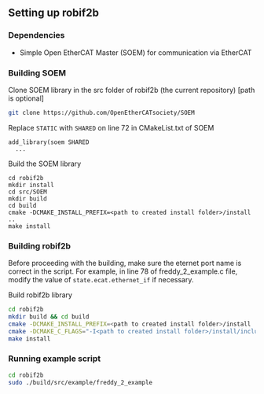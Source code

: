 ## Setting up robif2b

### Dependencies

 * Simple Open EtherCAT Master (SOEM) for communication via EtherCAT

### Building SOEM

Clone SOEM library in the src folder of robif2b (the current repository) [path is optional]

```bash
git clone https://github.com/OpenEtherCATsociety/SOEM
```

Replace `STATIC` with `SHARED` on line 72 in CMakeList.txt of SOEM

```
add_library(soem SHARED
  ...
```

Build the SOEM library

```
cd robif2b
mkdir install 
cd src/SOEM
mkdir build
cd build
cmake -DCMAKE_INSTALL_PREFIX=<path to created install folder>/install ..
make install
```

### Building robif2b

Before proceeding with the building, make sure the eternet port name is correct in the script. For example, in line 78 of freddy_2_example.c file, modify the value of `state.ecat.ethernet_if` if necessary.

Build robif2b library

```bash
cd robif2b
mkdir build && cd build
cmake -DCMAKE_INSTALL_PREFIX=<path to created install folder>/install ..
cmake -DCMAKE_C_FLAGS="-I<path to created install folder>/install/include" -DENABLE_PACKAGE_REGISTRY=on -DENABLE_ETHERCAT=ON -DENABLE_KELO=ON ..
make install
```

### Running example script

```bash
cd robif2b
sudo ./build/src/example/freddy_2_example
```